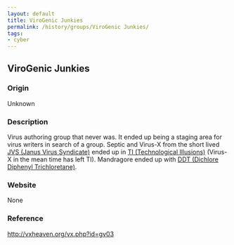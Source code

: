 ```yaml
---
layout: default
title: ViroGenic Junkies
permalink: /history/groups/ViroGenic Junkies/
tags:
- cyber
---
```


## ViroGenic Junkies

### Origin
Unknown

### Description
Virus authoring group that never was. It ended up being a staging area for virus writers in search of a group. Septic and Virus-X from the short lived [JVS (Janus Virus Syndicate)](http://vxheaven.org/vx.php?id=gj00) ended up in [TI (Technological Illusions)](http://vxheaven.org/vx.php?id=gt03) (Virus-X in the mean time has left TI). Mandragore ended up with [DDT (Dichlore Diphenyl Trichloretane)](http://vxheaven.org/vx.php?id=gd03).

### Website
None

### Reference
http://vxheaven.org/vx.php?id=gv03
